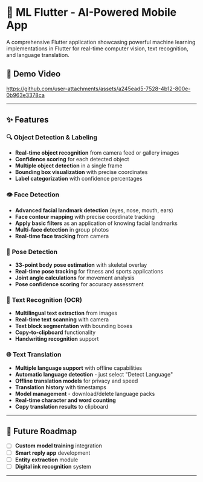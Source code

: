 # 🤖 ML Flutter - AI-Powered Mobile App

A comprehensive Flutter application showcasing powerful machine learning implementations in Flutter for real-time computer vision, text recognition, and language translation.

## 🎥 Demo Video
https://github.com/user-attachments/assets/a245ead5-7528-4b12-800e-0b963e3378ca

---

## ✨ Features

### 🔍 **Object Detection & Labeling**
- **Real-time object recognition** from camera feed or gallery images
- **Confidence scoring** for each detected object
- **Multiple object detection** in a single frame
- **Bounding box visualization** with precise coordinates
- **Label categorization** with confidence percentages

### 👁️ **Face Detection**
- **Advanced facial landmark detection** (eyes, nose, mouth, ears)
- **Face contour mapping** with precise coordinate tracking
- **Apply basic filters** as an application of knowing facial landmarks
- **Multi-face detection** in group photos
- **Real-time face tracking** from camera

### 🏃 **Pose Detection**
- **33-point body pose estimation** with skeletal overlay
- **Real-time pose tracking** for fitness and sports applications
- **Joint angle calculations** for movement analysis
- **Pose confidence scoring** for accuracy assessment

### 📝 **Text Recognition (OCR)**
- **Multilingual text extraction** from images
- **Real-time text scanning** with camera
- **Text block segmentation** with bounding boxes
- **Copy-to-clipboard** functionality
- **Handwriting recognition** support

### 🌐 **Text Translation**
- **Multiple language support** with offline capabilities
- **Automatic language detection** - just select "Detect Language"
- **Offline translation models** for privacy and speed
- **Translation history** with timestamps
- **Model management** - download/delete language packs
- **Real-time character and word counting**
- **Copy translation results** to clipboard

---
## 🚀 Future Roadmap

- [ ] **Custom model training** integration
- [ ] **Smart reply app** development
- [ ] **Entity extraction** module
- [ ] **Digital ink recognition** system
---





